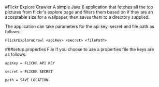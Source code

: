 #Flickr Explore Crawler
 A simple Java 8 application that fetches all the top pictures from flickr's explore page and filters them based on if 
 they are an acceptable size for a wallpaper, then saves them to a directory supplied.  

The application can take parameters for the api key, secret and file path as follows: 
 ```
 FlickrExploreCrawl <apiKey> <secret> <filePath>
```
###setup.properties File
If you choose to use a properties file the keys are as follows: 
````
apiKey = FLICKR API KEY

secret = FLICKR SECRET

path = SAVE LOCATION
